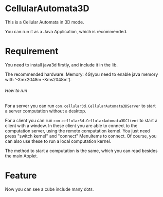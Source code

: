 CellularAutomata3D
==================

This is a Cellular Automata in 3D mode.

You can run it as a Java Application, which is recommended.

Requirement
===========

You need to install java3d firstly, and include it in the lib.

The recommended hardware: Memory: 4G(you need to enable java memory with '-Xmx2048m -Xms2048m').

###### How to run

For a server you can run ``` com.cellular3d.CellularAutomata3DServer ``` to start a server computation
without a desktop.

For a client you can run ``` com.cellular3d.CellularAutomata3DClient ``` to start a client with a window.
In these client you are able to connect to the computation server, using the remote computation kernel. 
You just need press "switch kernel" and "connect" MenuItems to connect. Of course, you can also use these 
to run a local computation kernel.

The method to start a computation is the same, which you can read besides the main Applet.

Feature
=======

Now you can see a cube include many dots.

